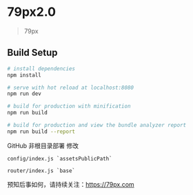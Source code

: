 # 79px2.0

> 79px

## Build Setup

``` bash
# install dependencies
npm install

# serve with hot reload at localhost:8080
npm run dev

# build for production with minification
npm run build

# build for production and view the bundle analyzer report
npm run build --report
```

GitHub 非根目录部署  修改

    config/index.js `assetsPublicPath`

    router/index.js `base`


预知后事如何，请持续关注：https://79px.com
